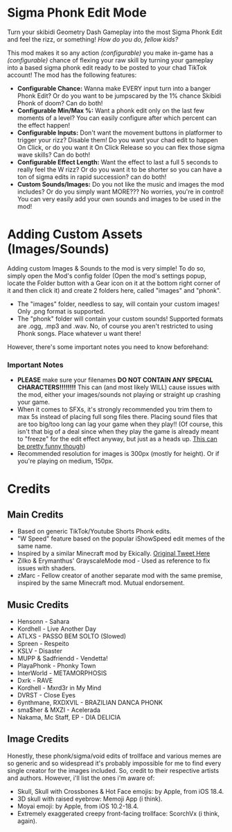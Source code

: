 # Sigma Phonk Edit Mode
Turn your skibidi Geometry Dash Gameplay into the most Sigma Phonk Edit and feel the rizz, or something! *How do you do, fellow kids?*

This mod makes it so any action *(configurable)* you make in-game has a *(configurable)* chance of flexing your raw skill by turning your gameplay into a based sigma phonk edit ready to be posted to your chad TikTok account!
The mod has the following features:

- <cy>**Configurable Chance:**</c> Wanna make EVERY input turn into a banger Phonk Edit? Or do you want to be jumpscared by the 1% chance Skibidi Phonk of doom? Can do both!
- <cy>**Configurable Min/Max %:**</c> Want a phonk edit only on the last few moments of a level? You can easily configure after which percent can the effect happen!
- <cy>**Configurable Inputs:**</c> Don't want the movement buttons in platformer to trigger your rizz? Disable them! Do you want your chad edit to happen On Click, or do you want it On Click Release so you can flex those sigma wave skills? Can do both!
- <cy>**Configurable Effect Length:**</c> Want the effect to last a full 5 seconds to really feel the W rizz? Or do you want it to be shorter so you can have a ton of sigma edits in rapid succession? can do both!
- <cy>**Custom Sounds/Images:**</c> Do you not like the music and images the mod includes? Or do you simply want MORE??? No worries, you're in control! You can very easily add your own sounds and images to be used in the mod!

# Adding Custom Assets (Images/Sounds)
Adding custom Images & Sounds to the mod is very simple! To do so, simply open the Mod's config folder (Open the mod's settings popup, locate the Folder button with a Gear icon on it at the bottom right corner of it and then click it) and create 2 folders here, called "images" and "phonk".

- The <cj>"images"</c> folder, needless to say, will contain your custom images! Only <co>.png</c> format is supported.
- The <cj>"phonk"</c> folder will contain your custom sounds! Supported formats are <co>.ogg</c>, <co>.mp3</c> and <co>.wav</c>. No, of course you aren't restricted to using Phonk songs. Place whatever u want there!

However, there's some important notes you need to know beforehand:

### Important Notes
- <cr>**PLEASE** make sure your filenames **DO NOT CONTAIN ANY SPECIAL CHARACTERS!!!!!!!!**</c> This can (and most likely WILL) cause issues with the mod, either your images/sounds not playing or straight up crashing your game.
- When it comes to SFXs, it's <cg>strongly recommended you trim them to max 5s instead of placing full song files there.</c> Placing sound files that are too big/too long can lag your game when they play!! (Of course, this isn't that big of a deal since when they play the game is already meant to "freeze" for the edit effect anyway, but just as a heads up. [This can be pretty funny though](https://x.com/DeepResonanceX/status/1980916712569729245))
- Recommended resolution for images is <cg>300px</c> (mostly for height). Or if you're playing on medium, <cg>150px</c>.

# Credits
## Main Credits
- Based on generic TikTok/Youtube Shorts Phonk edits.
- "W Speed" feature based on the popular iShowSpeed edit memes of the same name.
- Inspired by a similar Minecraft mod by Ekically. [Original Tweet Here](https://x.com/Ekically/status/1979313933065555996)
- <cl>Zilko</c> & <cj>Erymanthus</c>' GrayscaleMode mod - Used as reference to fix issues with shaders.
- zMarc - Fellow creator of another separate mod with the same premise, inspired by the same Minecraft mod. Mutual endorsement.

## Music Credits
- Hensonn - Sahara  
- Kordhell - Live Another Day
- ATLXS - PASSO BEM SOLTO (Slowed)
- Spreen - Respeito
- KSLV - Disaster
- MUPP & Sadfriendd - Vendetta!
- PlayaPhonk - Phonky Town
- InterWorld - METAMORPHOSIS
- Dxrk - RAVE
- Kordhell - Mxrd3r in My Mind
- DVRST - Close Eyes
- 6ynthmane, RXDXVIL - BRAZILIAN DANCA PHONK
- sma$her & MXZI - Acelerada
- Nakama, Mc Staff, EP - DIA DELICIA

## Image Credits
Honestly, these phonk/sigma/void edits of trollface and various memes are so generic and so widespread it's probably impossible for me to find every single creator for the images included. So, credit to their respective artists and authors.
However, i'll list the ones i'm aware of:

- Skull, Skull with Crossbones & Hot Face emojis: by Apple, from iOS 18.4.
- 3D skull with raised eyebrow: Memoji App (i think).
- Moyai emoji: by Apple, from iOS 10.2-18.4.
- Extremely exaggerated creepy front-facing trollface: ScorchVx (i think, again).